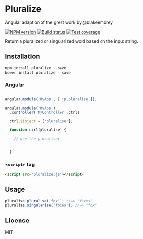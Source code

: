 # Pluralize

Angular adaption of the great work by @blakeembrey

[![NPM version][npm-image]][npm-url]
[![Build status][travis-image]][travis-url]
[![Test coverage][coveralls-image]][coveralls-url]

Return a pluralized or singularized word based on the input string.

## Installation

```javascript
npm install pluralize --save
bower install pluralize --save
```

### Angular

```javascript

angular.module('MyApp', ['jp.pluralise']);

angular.module('MyApp')
  .controller('MyController',ctrl)

  ctrl.$inject = ['pluralise'];

  function ctrl(pluralise) {

    // use the pluraliser


  }
```


### `<script>` tag

```html
<script src="pluralize.js"></script>
```

## Usage

```javascript
pluralise.pluralise('fox'); //=> "foxes"
pluralise.singularise('foxes'); //=> "fox"
```

## License

MIT

[npm-image]: https://img.shields.io/npm/v/pluralize.svg?style=flat
[npm-url]: https://npmjs.org/package/pluralize
[travis-image]: https://img.shields.io/travis/blakeembrey/pluralize.svg?style=flat
[travis-url]: https://travis-ci.org/blakeembrey/pluralize
[coveralls-image]: https://img.shields.io/coveralls/blakeembrey/pluralize.svg?style=flat
[coveralls-url]: https://coveralls.io/r/blakeembrey/pluralize?branch=master

